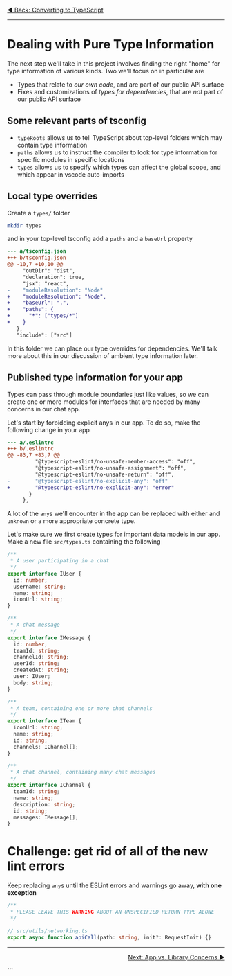 <p align='left'>
 <a href="./06-converting-to-ts.md">◀ Back: Converting to TypeScript</a>
</p>

---

# Dealing with Pure Type Information

The next step we'll take in this project involves finding the right "home" for
type information of various kinds. Two we'll focus on in particular are

- Types that relate to _our own code_, and are part of our public API surface
- Fixes and customizations of _types for dependencies_, that are _not_ part of our public API surface

## Some relevant parts of tsconfig

- `typeRoots` allows us to tell TypeScript about top-level folders which may contain type information
- `paths` allows us to instruct the compiler to look for type information for specific modules in specific locations
- `types` allows us to specify which types can affect the global scope, and which appear in vscode auto-imports

## Local type overrides

Create a `types/` folder

```sh
mkdir types
```

and in your top-level tsconfig add a `paths` and a `baseUrl` property

```diff
--- a/tsconfig.json
+++ b/tsconfig.json
@@ -10,7 +10,10 @@
     "outDir": "dist",
     "declaration": true,
     "jsx": "react",
-    "moduleResolution": "Node"
+    "moduleResolution": "Node",
+    "baseUrl": ".",
+    "paths": {
+      "*": ["types/*"]
+    }
   },
   "include": ["src"]
```

In this folder we can place our type overrides for dependencies. We'll talk more about
this in our discussion of ambient type information later.

## Published type information for your app

Types can pass through module boundaries just like values, so we can create
one or more modules for interfaces that are needed by many concerns in our
chat app.

Let's start by forbidding explicit anys in our app. To do so, make the following
change in your app

```diff
--- a/.eslintrc
+++ b/.eslintrc
@@ -83,7 +83,7 @@
         "@typescript-eslint/no-unsafe-member-access": "off",
         "@typescript-eslint/no-unsafe-assignment": "off",
         "@typescript-eslint/no-unsafe-return": "off",
-        "@typescript-eslint/no-explicit-any": "off"
+        "@typescript-eslint/no-explicit-any": "error"
       }
     },
```

A lot of the `any`s we'll encounter in the app can be replaced with either
and `unknown` or a more appropriate concrete type.

Let's make sure we first create types for important data models in our app.
Make a new file `src/types.ts` containing the following

```ts
/**
 * A user participating in a chat
 */
export interface IUser {
  id: number;
  username: string;
  name: string;
  iconUrl: string;
}

/**
 * A chat message
 */
export interface IMessage {
  id: number;
  teamId: string;
  channelId: string;
  userId: string;
  createdAt: string;
  user: IUser;
  body: string;
}

/**
 * A team, containing one or more chat channels
 */
export interface ITeam {
  iconUrl: string;
  name: string;
  id: string;
  channels: IChannel[];
}

/**
 * A chat channel, containing many chat messages
 */
export interface IChannel {
  teamId: string;
  name: string;
  description: string;
  id: string;
  messages: IMessage[];
}
```

# Challenge: get rid of all of the new lint errors

Keep replacing `any`s until the ESLint errors and warnings go away, **with one exception**

```ts
/**
 * PLEASE LEAVE THIS WARNING ABOUT AN UNSPECIFIED RETURN TYPE ALONE
 */

// src/utils/networking.ts
export async function apiCall(path: string, init?: RequestInit) {}
```

---

<p align='right'>
 <a href="./03-app-vs-library-concerns.md">Next: App vs. Library Concerns ▶</a>
</p>
```
